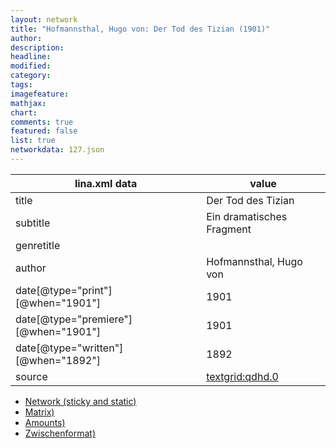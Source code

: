 ```yaml
---
layout: network
title: "Hofmannsthal, Hugo von: Der Tod des Tizian (1901)"
author:
description:
headline:
modified:
category:
tags:
imagefeature: 
mathjax: 
chart: 
comments: true
featured: false
list: true
networkdata: 127.json
---
```

lina.xml data  | value
------------- | -------------
title|Der Tod des Tizian
subtitle|Ein dramatisches Fragment
genretitle|
author|Hofmannsthal, Hugo von
date[@type="print"][@when="1901"]|1901
date[@type="premiere"][@when="1901"]|1901
date[@type="written"][@when="1892"]|1892
source|[textgrid:qdhd.0](https://textgridlab.org/1.0/tgcrud-public/rest/textgrid:qdhd.0/data)



* [Network (sticky and static)](/linas/network127)
* [Matrix)](/linas/matrix127)
* [Amounts)](/linas/amount127)
* [Zwischenformat)](/linas/lina127 )
